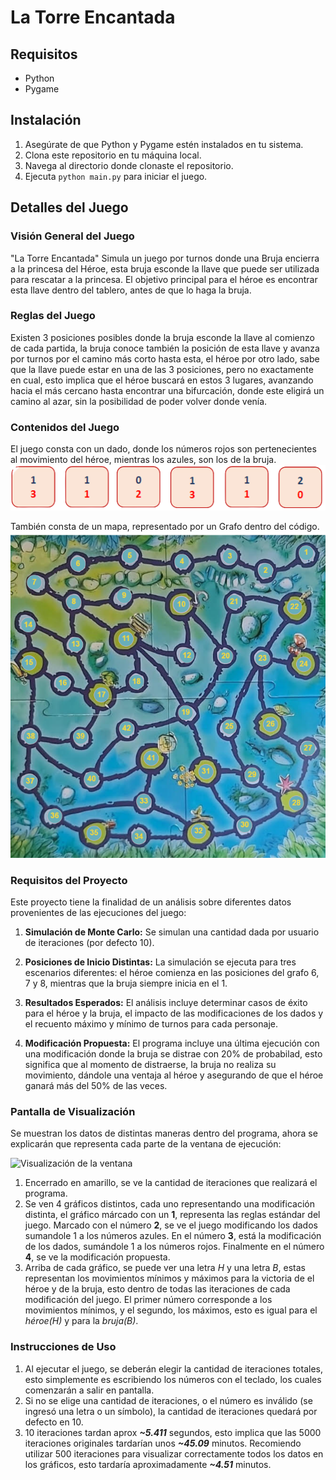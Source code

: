 # La Torre Encantada

## Requisitos

- Python
- Pygame

## Instalación

1. Asegúrate de que Python y Pygame estén instalados en tu sistema.
2. Clona este repositorio en tu máquina local.
3. Navega al directorio donde clonaste el repositorio.
4. Ejecuta `python main.py` para iniciar el juego.

## Detalles del Juego

### Visión General del Juego

"La Torre Encantada" Simula un juego por turnos donde una Bruja encierra a la princesa del Héroe, esta bruja esconde la llave que puede ser utilizada para rescatar a la princesa. El objetivo principal para el héroe es encontrar esta llave dentro del tablero, antes de que lo haga la bruja.

### Reglas del Juego

Existen 3 posiciones posibles donde la bruja esconde la llave al comienzo de cada partida, la bruja conoce también la posición de esta llave y avanza por turnos por el camino más corto hasta esta, el héroe por otro lado, sabe que la llave puede estar en una de las 3 posiciones, pero no exactamente en cual, esto implica que el héroe buscará en estos 3 lugares, avanzando hacia el más cercano hasta encontrar una bifurcación, donde este eligirá un camino al azar, sin la posibilidad de poder volver donde venía.

### Contenidos del Juego

El juego consta con un dado, donde los números rojos son pertenecientes al movimiento del héroe, mientras los azules, son los de la bruja. <br>
![Dado de seis caras](assets/dados.png)

También consta de un mapa, representado por un Grafo dentro del código. <br>
![Mapa con los vértices detallados](assets/map_graph.png)

### Requisitos del Proyecto

Este proyecto tiene la finalidad de un análisis sobre diferentes datos provenientes de las ejecuciones del juego:

1. **Simulación de Monte Carlo:** Se simulan una cantidad dada por usuario de iteraciones (por defecto 10).

2. **Posiciones de Inicio Distintas:** La simulación se ejecuta para tres escenarios diferentes: el héroe comienza en las posiciones del grafo 6, 7 y 8, mientras que la bruja siempre inicia en el 1.

3. **Resultados Esperados:** El análisis incluye determinar casos de éxito para el héroe y la bruja, el impacto de las modificaciones de los dados y el recuento máximo y mínimo de turnos para cada personaje.

4. **Modificación Propuesta:** El programa incluye una última ejecución con una modificación donde la bruja se distrae con 20% de probabilad, esto significa que al momento de distraerse, la bruja no realiza su movimiento, dándole una ventaja al héroe y asegurando de que el héroe ganará más del 50% de las veces.

### Pantalla de Visualización

Se muestran los datos de distintas maneras dentro del programa, ahora se explicarán que representa cada parte de la ventana de ejecución: <br>

![Visualización de la ventana](https://imgur.com/GlMGvXh)

1. Encerrado en amarillo, se ve la cantidad de iteraciones que realizará el programa.
2. Se ven 4 gráficos distintos, cada uno representando una modificación distinta, el gráfico márcado con un **1**, representa las reglas estándar del juego. Marcado con el número **2**, se ve el juego modificando los dados sumandole 1 a los números azules. En el número **3**, está la modificación de los dados, sumándole 1 a los números rojos. Finalmente en el número **4**, se ve la modificación propuesta.
3. Arriba de cada gráfico, se puede ver una letra *H* y una letra *B*, estas representan los movimientos mínimos y máximos para la victoria de el héroe y de la bruja, esto dentro de todas las iteraciones de cada modificación del juego. El primer número corresponde a los movimientos mínimos, y el segundo, los máximos, esto es igual para el *héroe(H)* y para la *bruja(B)*.

### Instrucciones de Uso

1. Al ejecutar el juego, se deberán elegir la cantidad de iteraciones totales, esto simplemente es escribiendo los números con el teclado, los cuales comenzarán a salir en pantalla.
2. Si no se elige una cantidad de iteraciones, o el número es inválido (se ingresó una letra o un símbolo), la cantidad de iteraciones quedará por defecto en 10.
3. 10 iteraciones tardan aprox ***~5.411*** segundos, esto implica que las 5000 iteraciones originales tardarían unos ***~45.09*** minutos. Recomiendo utilizar 500 iteraciones para visualizar correctamente todos los datos en los gráficos, esto tardaría aproximadamente ***~4.51*** minutos.
